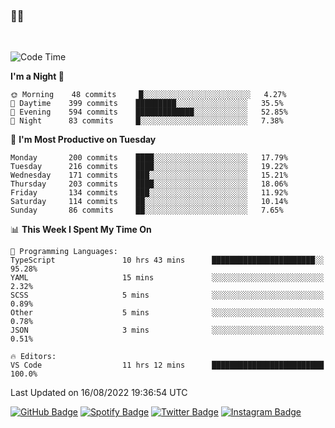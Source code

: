 ### 🤙🍺

<!-- <a href="https://github-readme-stats.vercel.app/api?username=hzak2xx&count_private=true&show_icons=true&theme=dracula">
  <img align="center" src="https://github-readme-stats.vercel.app/api?username=hzak2xx&count_private=true&show_icons=true&theme=dracula" />
</a>
</br> -->
</br>

<!--START_SECTION:waka-->
![Code Time](http://img.shields.io/badge/Code%20Time-0%20secs-blue)

**I'm a Night 🦉** 

```text
🌞 Morning    48 commits     █░░░░░░░░░░░░░░░░░░░░░░░░   4.27% 
🌆 Daytime    399 commits    █████████░░░░░░░░░░░░░░░░   35.5% 
🌃 Evening    594 commits    █████████████░░░░░░░░░░░░   52.85% 
🌙 Night      83 commits     █░░░░░░░░░░░░░░░░░░░░░░░░   7.38%

```
📅 **I'm Most Productive on Tuesday** 

```text
Monday       200 commits    ████░░░░░░░░░░░░░░░░░░░░░   17.79% 
Tuesday      216 commits    ████░░░░░░░░░░░░░░░░░░░░░   19.22% 
Wednesday    171 commits    ███░░░░░░░░░░░░░░░░░░░░░░   15.21% 
Thursday     203 commits    ████░░░░░░░░░░░░░░░░░░░░░   18.06% 
Friday       134 commits    ███░░░░░░░░░░░░░░░░░░░░░░   11.92% 
Saturday     114 commits    ██░░░░░░░░░░░░░░░░░░░░░░░   10.14% 
Sunday       86 commits     ██░░░░░░░░░░░░░░░░░░░░░░░   7.65%

```


📊 **This Week I Spent My Time On** 

```text
💬 Programming Languages: 
TypeScript               10 hrs 43 mins      ███████████████████████░░   95.28% 
YAML                     15 mins             ░░░░░░░░░░░░░░░░░░░░░░░░░   2.32% 
SCSS                     5 mins              ░░░░░░░░░░░░░░░░░░░░░░░░░   0.89% 
Other                    5 mins              ░░░░░░░░░░░░░░░░░░░░░░░░░   0.78% 
JSON                     3 mins              ░░░░░░░░░░░░░░░░░░░░░░░░░   0.51%

🔥 Editors: 
VS Code                  11 hrs 12 mins      █████████████████████████   100.0%

```


 Last Updated on 16/08/2022 19:36:54 UTC
<!--END_SECTION:waka-->

[![GitHub Badge](https://img.shields.io/badge/GitHub-100000?style=for-the-badge&logo=github&logoColor=white)](https://github.com/hzak2xx)
[![Spotify Badge](https://img.shields.io/badge/Spotify-1ED760?&style=for-the-badge&logo=spotify&logoColor=white)](https://open.spotify.com/user/uf90s6sbbh75a1mt44clkhkvf)
[![Twitter Badge](https://img.shields.io/badge/Twitter-1DA1F2?style=for-the-badge&logo=twitter&logoColor=white)](https://twitter.com/hzak2xx)
[![Instagram Badge](https://img.shields.io/badge/Instagram-E4405F?style=for-the-badge&logo=instagram&logoColor=white)](https://www.instagram.com/hzak2xx/)

